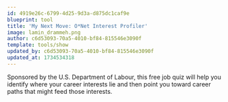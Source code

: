 ```yaml
---
id: 4919e26c-6799-4d25-9d3a-d875dc1caf9e
blueprint: tool
title: 'My Next Move: O*Net Interest Profiler'
image: lamin_drammeh.png
author: c6d53093-70a5-4010-bf84-815546e3090f
template: tools/show
updated_by: c6d53093-70a5-4010-bf84-815546e3090f
updated_at: 1734534318
---
```

Sponsored by the U.S. Department of Labour, this free job quiz will help you identify where your career interests lie and then point you toward career paths that might feed those interests.
